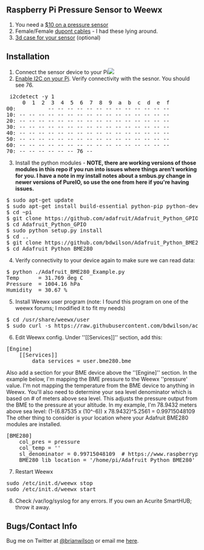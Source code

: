 Raspberry Pi Pressure Sensor to Weewx
---

1. You need a [$10 on a pressure sensor](https://www.amazon.com/gp/product/B01LETIESU)
2. Female/Female [dupont cables](https://www.amazon.com/Yohii-EL-CP-004-Multicolored-Dupont-Breadboard/dp/B07F378FCJ) - I had these lying around.
3. [3d case for your sensor](https://www.thingiverse.com/thing:3799556) (optional)

Installation
---
1. Connect the sensor device to your Pi![](https://raw.githubusercontent.com/bdwilson/acurite/master/bme280_bb.png)
2. [Enable I2C on your
Pi](https://learn.adafruit.com/adafruits-raspberry-pi-lesson-4-gpio-setup/configuring-i2c).
Verify connectivity with the sesnor. You should see 76.
<pre>
 i2cdetect -y 1
     0  1  2  3  4  5  6  7  8  9  a  b  c  d  e  f
00:          -- -- -- -- -- -- -- -- -- -- -- -- --
10: -- -- -- -- -- -- -- -- -- -- -- -- -- -- -- --
20: -- -- -- -- -- -- -- -- -- -- -- -- -- -- -- --
30: -- -- -- -- -- -- -- -- -- -- -- -- -- -- -- --
40: -- -- -- -- -- -- -- -- -- -- -- -- -- -- -- --
50: -- -- -- -- -- -- -- -- -- -- -- -- -- -- -- --
60: -- -- -- -- -- -- -- -- -- -- -- -- -- -- -- --
70: -- -- -- -- -- -- 76 --
</pre>
3. Install the python modules -  **NOTE, there are working versions of those
modules in this repo if you run into issues where things aren't working for
you. I have a note in my install notes about a smbus.py change in newer
versions of PureIO, so use the one from here if you're having issues.**
<pre>
$ sudo apt-get update
$ sudo apt-get install build-essential python-pip python-dev python-smbus git curl
$ cd ~pi
$ git clone https://github.com/adafruit/Adafruit_Python_GPIO.git
$ cd Adafruit_Python_GPIO
$ sudo python setup.py install
$ cd ..
$ git clone https://github.com/bdwilson/Adafruit_Python_BME280
$ cd Adafruit_Python_BME280
</pre>
4. Verify connectivity to your device again to make sure we can read data:
<pre>
$ python ./Adafruit_BME280_Example.py
Temp      = 31.769 deg C
Pressure  = 1004.16 hPa
Humidity  = 30.67 %
</pre>
5. Install Weewx user program (note: I found this program on one of the weewx forums; I modified it to fit my needs)
<pre>
$ cd /usr/share/weewx/user
$ sudo curl -s https://raw.githubusercontent.com/bdwilson/acurite/master/bme280.py -o bme280.py
</pre>
6. Edit Weewx config. Under ''[[Services]]'' section, add this:
<pre>
[Engine]
    [[Services]]
        data_services = user.bme280.bme
</pre>
Also add a section for your BME device above the ''[Engine]'' section. In the
example below, I'm mapping the BME pressure to the Weewx ''pressure' value. I'm not
mapping the temperature from the BME device to anything in Weewx. You'll also
need to determine your sea level denominator which is based on # of meters
above sea level. This adjusts the pressure output from the BME to the pressure
at your altitude. In my example, I'm 78.9432 meters above sea level:
(1-(6.87535 x (10^-6)) x 78.9432)^5.2561 = 0.99715048109
The other thing to consider is your location where your Adafruit BME280 modules
are installed.
<pre>
[BME280]
    col_pres = pressure
    col_temp = ''
    sl_denominator = 0.99715048109  # https://www.raspberrypi.org/forums/viewtopic.php?t=154262
    BME280_lib_location = '/home/pi/Adafruit_Python_BME280'
</pre>
7. Restart Weewx
<pre>
sudo /etc/init.d/weewx stop
sudo /etc/init.d/weewx start
</pre>
8. Check /var/log/syslog for any errors. If you own an Acurite SmartHUB; throw it away. 

Bugs/Contact Info
-----------------
Bug me on Twitter at [@brianwilson](http://twitter.com/brianwilson) or email me [here](http://cronological.com/comment.php?ref=bubba).
